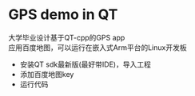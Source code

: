 # GPS demo in QT

大学毕业设计基于QT-cpp的GPS app  
应用百度地图，可以运行在嵌入式Arm平台的Linux开发板  

* 安装QT sdk最新版(最好带IDE)，导入工程  
* 添加百度地图key  
* 运行代码  


